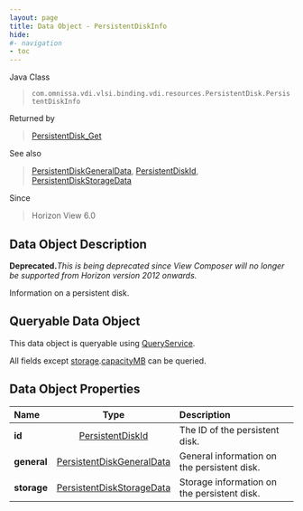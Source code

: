 ```yaml
---
layout: page
title: Data Object - PersistentDiskInfo
hide:
#- navigation
- toc
---
```






Java Class
> `com.omnissa.vdi.vlsi.binding.vdi.resources.PersistentDisk.PersistentDiskInfo`

Returned by
> [PersistentDisk_Get](vdi.resources.PersistentDisk.md#get)

See also
> [PersistentDiskGeneralData](vdi.resources.PersistentDisk.PersistentDiskGeneralData.md), [PersistentDiskId](vdi.entity.PersistentDiskId.md), [PersistentDiskStorageData](vdi.resources.PersistentDisk.PersistentDiskStorageData.md)

Since
> Horizon View 6.0


## Data Object Description

**Deprecated.**_This is being deprecated since View Composer will no longer be supported from Horizon version 2012 onwards._

Information on a persistent disk.

##  Queryable Data Object

This data object is queryable using [QueryService](vdi.query.QueryService.md "QueryService").

All fields except [storage](vdi.resources.PersistentDisk.PersistentDiskInfo.md#storage).[capacityMB](vdi.resources.PersistentDisk.PersistentDiskStorageData.md#capacityMB) can be queried.

## Data Object Properties

 Name | Type | Description
:---|:---:|:---
**id**| [PersistentDiskId](vdi.entity.PersistentDiskId.md)|  The ID of the persistent disk.
**general**| [PersistentDiskGeneralData](vdi.resources.PersistentDisk.PersistentDiskGeneralData.md)|  General information on the persistent disk.
**storage**| [PersistentDiskStorageData](vdi.resources.PersistentDisk.PersistentDiskStorageData.md)|  Storage information on the persistent disk.


 
